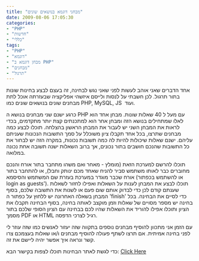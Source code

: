 ```yaml
---
title: "מבחני דוגמא בנושאים שונים"
date: 2009-08-06 17:05:30
categories: 
- "PHP"
- "חדשות"
- "כללי"
tags: 
- "PHP"
- "דוגמא"
- "מבחן דוגמא ב PHP"
- "מבחנים"
- "תרגול"
---
```


אחד הדברים שאני אוהב לעשות לפני שאני נגש לבחינה, זה בעצם לבצע בחינות שונות בתור תרגול. לכן חשבתי על לנסות ולייסם איזשהי אפליקציה שבעזרתה אוכל לתת מבחנים שונים בנושאים שונים כמו PHP, MySQL, JS  ועוד.

<!--more-->

כרגע ישנם שני מבחנים בנושא ה PHP עם מעל ל 40 שאלות שונות. מבחן אחד הוא לאלו שמתחילים בנושא הזה ומבחן אחר הוא למתכנתים קצת יותר מתקדמים, בכדי לראות את המבחן השני יש לעבור את המבחן הראשון בהצלחה. תוכלו לבצע כמה מבחנים שתרצו, בכל אחד תקבלו ציון משוכלל על סמך התשובות הנכונות שעניתם עליהם. ישנם שאלות שיכולות להיות לה כמה תשובות נכונות, במקרה הזה יש לבחור את כל התשובות שהנכם חושבים בתור נכונים, אך ברוב השאלות ישנה תשובה אחת נכונה במלואה.

תוכלו להרשם למערכת הזאת (מומלץ - מאחר ואם משהו מתחבר בתור אורח והנכם מחוברים כבר לאותו משתמש סביר להניח שאחד מכם ינותק וחבל), או להתחבר בתור אורח שכבר מוגדר במערכת בעזרת שם המשתמש והסיסמא (או להשתמש בכפתור login as guests'). תוכלו לבצע את המבחן לענות על השאלות ואפילו לחזור לשאלות שענתם קודם לכן כדי לבדוק אותם שום פעם או לשנות את התשובה שלכם, בסוף המבחן בשאלה האחרונה יש ללחוץ על כפתור ה 'finish' כדי לסיים את הבחינה. בכל בחינה יש מספר מסויים של שאלות וזמן מוקצב לאותה בחינה, בסוף הבחינה תקבלו את הציון ותוכלו אפילו להוריד את השאלות שהיו לכם בבחינה עם הציון הסופי שלכם בתור מסמך PDF או HTML רגיל לצרכי הדפסה.

עם הזמן אני מתכוון להוסיף מבחנים נוספים בתקווה שזה יעזור לאנשים כמו שזה עוזר לי לפני בחינה אמיתית. אם תרצו לשתף פעולה להוסיף מבחנים ו/או שאלות בעצמכם צרו קשר ונראה איך אפשר יהיה ליישם את זה.

כדי לגשת לאתר הבחינות תוכלו לצפות בקישור הבא: <a href="http://www.vadimg.com/tester/index.php" target="_blank">Click Here</a>
